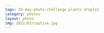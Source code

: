 ```yaml
---
tags: 30-day-photo-challenge plants droplet
category: photos
layout: photo
img: 2022/03/captive.jpg
---
```

